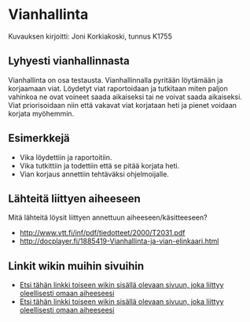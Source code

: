 # Vianhallinta

Kuvauksen kirjoitti: Joni Korkiakoski, tunnus K1755

## Lyhyesti vianhallinnasta
Vianhallinta on osa testausta. Vianhallinnalla pyritään löytämään ja korjaamaan viat. Löydetyt viat raportoidaan ja tutkitaan miten paljon vahinkoa ne ovat voineet saada aikaiseksi tai ne voivat saada aikaiseksi. Viat priorisoidaan niin että vakavat viat korjataan heti ja pienet voidaan korjata myöhemmin.

## Esimerkkejä
- Vika löydettiin ja raportoitiin.
- Vika tutkittiin ja todettiin että se pitää korjata heti.
- Vian korjaus annettiin tehtäväksi ohjelmoijalle. 

## Lähteitä liittyen aiheeseen

Mitä lähteitä löysit liittyen annettuun aiheeseen/käsitteeseen?

* http://www.vtt.fi/inf/pdf/tiedotteet/2000/T2031.pdf
* http://docplayer.fi/1885419-Vianhallinta-ja-vian-elinkaari.html


## Linkit wikin muihin sivuihin

* [Etsi tähän linkki toiseen wikin sisällä olevaan sivuun, joka liittyy oleellisesti omaan aiheeseesi]()
* [Etsi tähän linkki toiseen wikin sisällä olevaan sivuun, joka liittyy oleellisesti omaan aiheeseesi]() 
